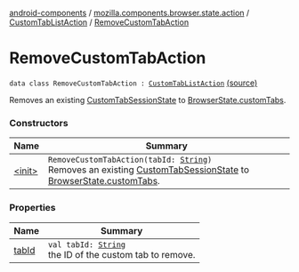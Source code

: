 [android-components](../../../index.md) / [mozilla.components.browser.state.action](../../index.md) / [CustomTabListAction](../index.md) / [RemoveCustomTabAction](./index.md)

# RemoveCustomTabAction

`data class RemoveCustomTabAction : `[`CustomTabListAction`](../index.md) [(source)](https://github.com/mozilla-mobile/android-components/blob/master/components/browser/state/src/main/java/mozilla/components/browser/state/action/BrowserAction.kt#L109)

Removes an existing [CustomTabSessionState](../../../mozilla.components.browser.state.state/-custom-tab-session-state/index.md) to [BrowserState.customTabs](../../../mozilla.components.browser.state.state/-browser-state/custom-tabs.md).

### Constructors

| Name | Summary |
|---|---|
| [&lt;init&gt;](-init-.md) | `RemoveCustomTabAction(tabId: `[`String`](https://kotlinlang.org/api/latest/jvm/stdlib/kotlin/-string/index.html)`)`<br>Removes an existing [CustomTabSessionState](../../../mozilla.components.browser.state.state/-custom-tab-session-state/index.md) to [BrowserState.customTabs](../../../mozilla.components.browser.state.state/-browser-state/custom-tabs.md). |

### Properties

| Name | Summary |
|---|---|
| [tabId](tab-id.md) | `val tabId: `[`String`](https://kotlinlang.org/api/latest/jvm/stdlib/kotlin/-string/index.html)<br>the ID of the custom tab to remove. |
